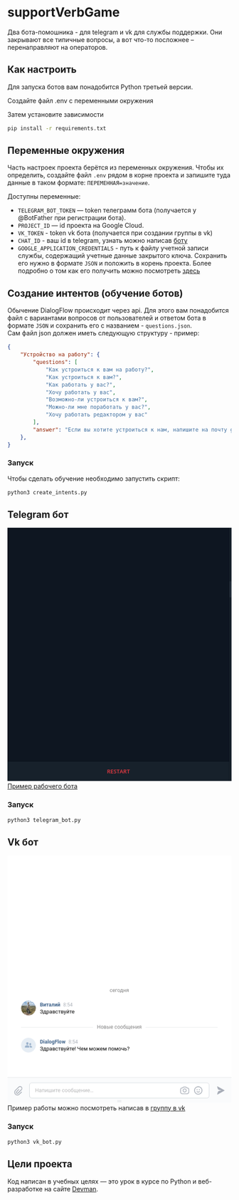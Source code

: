 # supportVerbGame
Два бота-помошника - для telegram и vk для службы поддержки. Они закрывают все типичные вопросы, а вот что-то посложнее – перенаправляют на операторов.  

## Как настроить

Для запуска ботов вам понадобится Python третьей версии.  

Создайте файл .env с переменными окружения  

Затем установите зависимости

```sh
pip install -r requirements.txt
```

## Переменные окружения

Часть настроек проекта берётся из переменных окружения. Чтобы их определить, создайте файл `.env` рядом в корне проекта и запишите туда данные в таком формате: `ПЕРЕМЕННАЯ=значение`.

Доступны переменные:
- `TELEGRAM_BOT_TOKEN` — token телеграмм бота (получается у @BotFather при регистрации бота). 
- `PROJECT_ID` — id проекта на Google Cloud.
- `VK_TOKEN` - token vk бота (получается при создании группы в vk)
- `CHAT_ID` - ваш id в telegram, узнать можно написав [боту](@my_id_bot)
- `GOOGLE_APPLICATION_CREDENTIALS` - путь к файлу учетной записи службы, содержащий учетные данные закрытого ключа. Сохранить его нужно в формате `JSON` и положить в корень проекта. Более подробно о том как его получить можно посмотреть [здесь](https://stackoverflow.com/questions/43004904/accessing-gae-log-files-using-google-cloud-logging-python)

## Создание интентов (обучение ботов)
Обычение DialogFlow происходит через api. Для этого вам понадобится файл с вариантами вопросов от пользователей и ответом бота в формате `JSON` и сохранить его с названием - `questions.json`.  
Сам файл json должен иметь следующую структуру - пример:
```json
{
    "Устройство на работу": {
        "questions": [
            "Как устроиться к вам на работу?",
            "Как устроиться к вам?",
            "Как работать у вас?",
            "Хочу работать у вас",
            "Возможно-ли устроиться к вам?",
            "Можно-ли мне поработать у вас?",
            "Хочу работать редактором у вас"
        ],
        "answer": "Если вы хотите устроиться к нам, напишите на почту game-of-verbs@gmail.com мини-эссе о себе и прикрепите ваше портфолио."
    },
}
```

### Запуск
Чтобы сделать обучение необходимо запустить скрипт:
```sh
python3 create_intents.py
```

## Telegram бот

![Alt text](https://github.com/lexashvetsoff/supportVerbGame/blob/main/screen/demo_tg_bot.gif)  
[Пример рабочего бота](https://t.me/verb_support_bot)

### Запуск

```sh
python3 telegram_bot.py
```

## Vk бот

![Alt text](https://github.com/lexashvetsoff/supportVerbGame/blob/main/screen/demo_vk_bot.gif)  
Пример работы можно посмотреть написав в [группу в vk](https://vk.com/public218494303)

### Запуск

```sh
python3 vk_bot.py
```

## Цели проекта

Код написан в учебных целях — это урок в курсе по Python и веб-разработке на сайте [Devman](https://dvmn.org).
